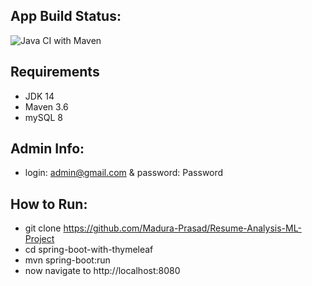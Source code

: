 ## App Build Status: 
![Java CI with Maven](https://github.com/UbaidurRehman1/spring-boot-with-thymeleaf/workflows/Java%20CI%20with%20Maven/badge.svg)

## Requirements 
- JDK 14
- Maven 3.6 
- mySQL 8


## Admin Info:
- login: admin@gmail.com & password: Password

## How to Run:
- git clone https://github.com/Madura-Prasad/Resume-Analysis-ML-Project
- cd spring-boot-with-thymeleaf
- mvn spring-boot:run
- now navigate to http://localhost:8080
